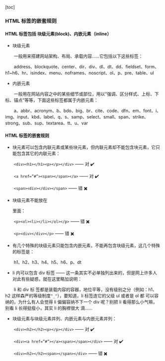 [toc]

### HTML 标签的嵌套规则

#### HTML 标签包括 块级元素(block)、内嵌元素（inline）

- 块级元素

　　一般用来搭建网站架构、布局、承载内容……它包括以下这些标签：

　　address、blockquote、center、dir、div、dl、dt、dd、fieldset、form、h1~h6、hr、isindex、menu、noframes、noscript、ol、p、pre、table、ul

- 内嵌元素

　　一般用在网站内容之中的某些细节或部位，用以“强调、区分样式、上标、下标、锚点”等等，下面这些标签都属于内嵌元素：

　　a、abbr、acronym、b、bdo、big、br、cite、code、dfn、em、font、i、img、input、kbd、label、q、s、samp、select、small、span、strike、strong、sub、sup、textarea、tt、u、var

#### HTML 标签的嵌套规则

- 块元素可以包含内联元素或某些块元素，但内联元素却不能包含块元素，它只能包含其它的内联元素：

　　`<div><h1></h1><p></p></div>` —— 对 :heavy_check_mark:

　　`<a href=”#”><span></span></a>` —— 对 :heavy_check_mark:

　　`<span><div></div></span>` —— 错 :heavy_multiplication_x:

- 块级元素不能放在<p>里面：

　　`<p><ol><li></li></ol></p>` —— 错 :heavy_multiplication_x:

　　`<p><div></div></p>` —— 错 :heavy_multiplication_x:

- 有几个特殊的块级元素只能包含内嵌元素，不能再包含块级元素，这几个特殊的标签是：

　　h1、h2、h3、h4、h5、h6、p、dt

- li 内可以包含 div 标签 —— 这一条其实不必单独列出来的，但是网上许多人对此有些疑惑，就在这里略加说明：

　　li 和 div 标 签都是装载内容的容器，地位平等，没有级别之分（例如：h1、h2 这样森严的等级制度`^_^`），要知道，li 标签连它的父级 ul 或者是 ol 都 可以容纳的，为什么有人会觉得 li 偏偏容纳不下一个 div 呢？别把 li 看得那么小气嘛，别看 li 长得挺瘦小，其实 li 的胸襟很大 滴……

- 块级元素与块级元素并列、内嵌元素与内嵌元素并列：

　　`<div><h2></h2><p></p></div>` —— 对 :heavy_check_mark:

　　`<div><a href=”#”></a><span></span></div>` —— 对 :heavy_check_mark:

　　`<div><h2></h2><span></span></div>` —— 错 :heavy_multiplication_x:
